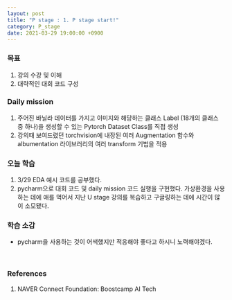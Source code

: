 ```yaml
---
layout: post
title: "P stage : 1. P stage start!"
category: P_stage
date: 2021-03-29 19:00:00 +0900
---
```

### 목표
1. 강의 수강 및 이해
2. 대략적인 대회 코드 구성

### Daily mission
1. 주어진 바닐라 데이터를 가지고 이미지와 해당하는 클래스 Label (18개의 클래스 중 하나)을 생성할 수 있는 Pytorch Dataset Class를 직접 생성
2. 강의때 보여드렸던 torchvision에 내장된 여러 Augmentation 함수와 albumentation 라이브러리의 여러 transform 기법을 적용

### 오늘 학습
1. 3/29 EDA 예시 코드를 공부했다.
2. pycharm으로 대회 코드 및 daily mission 코드 실행을 구현했다. 가상환경을 사용하는 데에 애를 먹어서 지난 U stage 강의를 복습하고 구글링하는 데에 시간이 많이 소모됐다.

### 학습 소감
- pycharm을 사용하는 것이 어색했지만 적응해야 좋다고 하시니 노력해야겠다.

<br/>

### References
1. NAVER Connect Foundation: Boostcamp AI Tech
